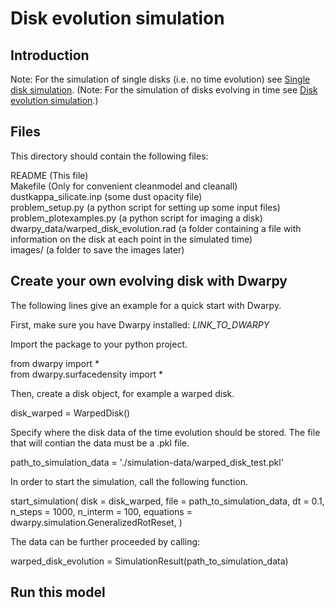 # Disk evolution simulation

Introduction
------------



Note: For the simulation of single disks (i.e. no time evolution) see [Single disk simulation](#single-disk-simulation).
(Note: For the simulation of disks evolving in time see [Disk evolution simulation](#disk-evolution-simulation).)


Files
-----
This directory should contain the following files:

  README                         (This file)  
  Makefile                       (Only for convenient cleanmodel and cleanall)  
  dustkappa_silicate.inp         (some dust opacity file)  
  problem_setup.py               (a python script for setting up some input files)    
  problem_plotexamples.py        (a python script for imaging a disk)  
  dwarpy_data/warped_disk_evolution.rad	 (a folder containing a file with information on the disk at each point in the simulated time)  
  images/                        (a folder to save the images later)


Create your own evolving disk with Dwarpy
-----------------------------------------
The following lines give an example for a quick start with Dwarpy.

First, make sure you have Dwarpy installed: *LINK_TO_DWARPY*

Import the package to your python project.

  from dwarpy import *  
  from dwarpy.surfacedensity import * 

Then, create a disk object, for example a warped disk.

  disk_warped = WarpedDisk()

Specify where the disk data of the time evolution should be stored. The file that will contian the data must be a .pkl file.

  path_to_simulation_data = './simulation-data/warped_disk_test.pkl'

In order to start the simulation, call the following function.

  start_simulation(
      disk = disk_warped,
      file = path_to_simulation_data,
      dt = 0.1,
      n_steps = 1000,
      n_interm = 100,
      equations = dwarpy.simulation.GeneralizedRotReset,
  )

The data can be further proceeded by calling:

  warped_disk_evolution = SimulationResult(path_to_simulation_data)


Run this model
--------------
